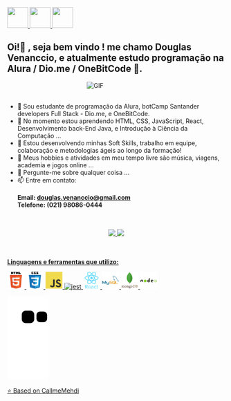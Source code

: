 <a href="https://github.com/DouglasVenanccio" target="_blank">
  <img src="https://cdn.iconscout.com/icon/free/png-256/github-108-438008.png" width="48px" height="48px">
</a> 
<a href="https://www.instagram.com/douglas.venanccio/" target="_blank">
  <img src="https://cdn.icon-icons.com/icons2/1211/PNG/512/1491579602-yumminkysocialmedia36_83067.png" width="48px" height="48px">
</a>
<a href="https://www.linkedin.com/in/douglas-venanccio-0331bb226" target="_blank">
  <img src="https://i.ibb.co/Kx2GSrT/linkedin.png" width="48px" height="48px">
</a>

## Oi!👋 , seja bem vindo ! me chamo **Douglas Venanccio**, e atualmente estudo programação na **Alura / Dio.me / OneBitCode** 🚀. 
<img align="right" alt="GIF" src="https://i.pinimg.com/originals/e4/26/70/e426702edf874b181aced1e2fa5c6cde.gif" width="320px" />   
<br />
<br />

- 🔭 Sou estudante de programação da Alura, botCamp Santander developers Full Stack - Dio.me, e OneBitCode.
- 🌱 No momento estou aprendendo HTML, CSS, JavaScript, React, Desenvolvimento back-End Java, e Introdução à Ciência da Computação ...
- 👯 Estou desenvolvendo minhas Soft Skills, trabalho em equipe, colaboração e metodologias ágeis ao longo da formação!
- 🤔 Meus hobbies e atividades em meu tempo livre são música, viagens, academia e jogos online ...
- 💬 Pergunte-me sobre qualquer coisa ...
- 📫 Entre em contato:
  <br />
  <br />
  **Email: douglas.venanccio@gmail.com**
  <br />
  **Telefone: (021) 98086-0444**
  <br />
<br />
<br />
<div align="center">
  <a href="https://github.com/DouglasVenanccio">
  <img width="45%" src="https://github-readme-stats.vercel.app/api?username=DouglasVenanccio&show_icons=true&theme=dracula&include_all_commits=true&count_private=true"/>
  <img width="45%" src="https://github-readme-stats.vercel.app/api/top-langs/?username=DouglasVenanccio&layout=compact&langs_count=7&theme=dracula"/>
</div>
<br />
<br />

**Linguagens e ferramentas que utilizo:**  
<div align="left">
  <img src="https://raw.githubusercontent.com/devicons/devicon/master/icons/html5/html5-original-wordmark.svg" alt="html5" width="40" height="40"/> 
  <img src="https://raw.githubusercontent.com/devicons/devicon/master/icons/css3/css3-original-wordmark.svg" alt="css3" width="40" height="40"/> 
  <img src="https://raw.githubusercontent.com/devicons/devicon/master/icons/javascript/javascript-original.svg" alt="javascript" width="40" height="40"/> 
  <img src="https://www.learnstorybook.com/intro-to-storybook/logo-jest.png" alt="jest" width="40" height="40" />
  <img src="https://raw.githubusercontent.com/devicons/devicon/master/icons/react/react-original-wordmark.svg" alt="react" width="40" height="40"/> 
  <img src="https://raw.githubusercontent.com/devicons/devicon/master/icons/mysql/mysql-original-wordmark.svg" alt="mysql" width="40" height="40"/>
  <img src="https://raw.githubusercontent.com/devicons/devicon/master/icons/mongodb/mongodb-original-wordmark.svg" alt="mongodb" width="40" height="40"/>
  <img src="https://raw.githubusercontent.com/devicons/devicon/master/icons/nodejs/nodejs-original-wordmark.svg" alt="nodejs" width="40" height="40"/>
  
  ![Snake animation](https://github.com/DouglasVenanccio/DouglasVenanccio/blob/output/github-contribution-grid-snake.svg)

  </div>

⭐️ Based on [CallmeMehdi](https://github.com/CallmeMehdi)
